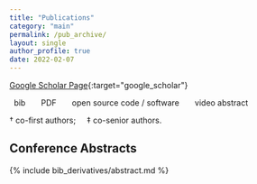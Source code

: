 ```yaml
---
title: "Publications"
category: "main"
permalink: /pub_archive/
layout: single
author_profile: true
date: 2022-02-07
---
```


<i class="ai ai-google-scholar-square"></i> [Google Scholar Page](https://scholar.google.com/citations?hl=en&user=wSnmjaoAAAAJ){:target="google_scholar"}

<i class="fa fa-quote-right"></i> &nbsp; bib &nbsp;&nbsp;&nbsp; <i class="fa fa-file-pdf-o"></i> &nbsp; PDF &nbsp;&nbsp;&nbsp; <i class="fa fa-code"></i> &nbsp; open source code / software &nbsp;&nbsp;&nbsp; <i class="fa fa-video-camera"></i> &nbsp; video abstract

<span style="font-size:1em;">&dagger; co-first authors; &nbsp;&nbsp;&nbsp; &Dagger; co-senior authors.</span>

## Conference Abstracts

{% include bib_derivatives/abstract.md %}

